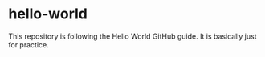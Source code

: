 hello-world
===========

This repository is following the Hello World GitHub guide. It is basically just for practice.
